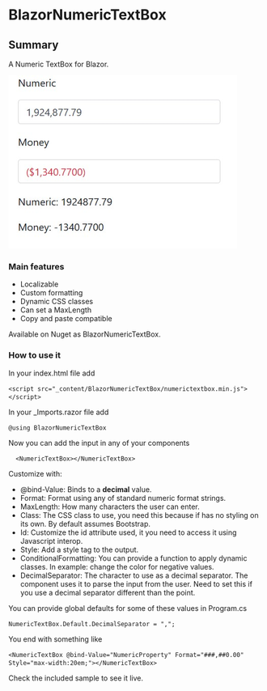 # BlazorNumericTextBox

## Summary

A Numeric TextBox for Blazor.

![Sample screenshot](sample.jpg "Sample screenshot")


### Main features

* Localizable
* Custom formatting
* Dynamic CSS classes
* Can set a MaxLength
* Copy and paste compatible

Available on Nuget as BlazorNumericTextBox.


### How to use it

In your index.html file add

```
<script src="_content/BlazorNumericTextBox/numerictextbox.min.js"></script>
```

In your _Imports.razor file add

```
@using BlazorNumericTextBox
```

Now you can add the input in any of your components

```
  <NumericTextBox></NumericTextBox>
```


Customize with:

* @bind-Value: Binds to a **decimal** value.
* Format: Format using any of standard numeric format strings.
* MaxLength: How many characters the user can enter.
* Class: The CSS class to use, you need this because if has no styling on its own. By default assumes Bootstrap.
* Id: Customize the id attribute used, it you need to access it using Javascript interop.
* Style: Add a style tag to the output.
* ConditionalFormatting: You can provide a function to apply dynamic classes. In example: change the color for negative values.
* DecimalSeparator: The character to use as a decimal separator. The component uses it to parse the input from the user. Need to set this if you use a decimal separator different than the point.

You can provide global defaults for some of these values in Program.cs

```
NumericTextBox.Default.DecimalSeparator = ",";
```


You end with something like

```
<NumericTextBox @bind-Value="NumericProperty" Format="###,##0.00" Style="max-width:20em;"></NumericTextBox>
```

Check the included sample to see it live.
